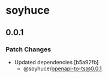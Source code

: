# soyhuce

## 0.0.1

### Patch Changes

- Updated dependencies [b5a92fb]
  - @soyhuce/openapi-to-ts@0.0.1

